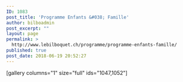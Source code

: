 ```yaml
---
ID: 1083
post_title: 'Programme Enfants &#038; Famille'
author: bilboadmin
post_excerpt: ""
layout: page
permalink: >
  http://www.lebilboquet.ch/programme/programme-enfants-famille/
published: true
post_date: 2018-06-19 20:52:27
---
```

[gallery columns="1" size="full" ids="1047,1052"]